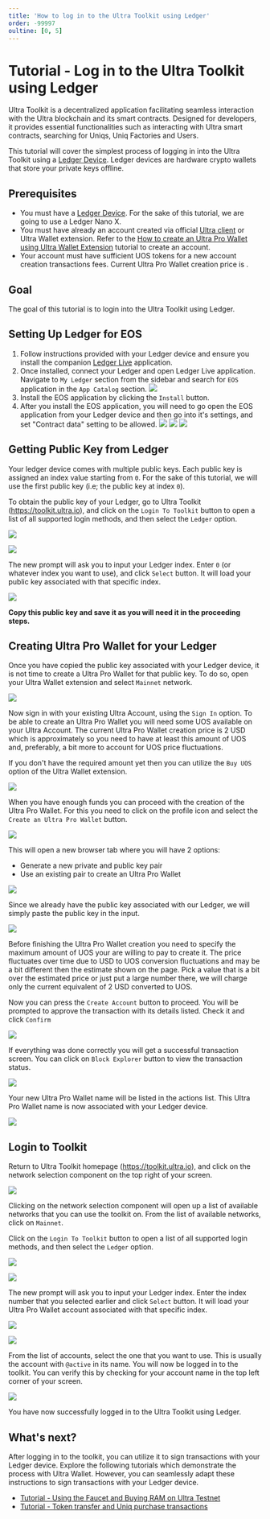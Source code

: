 ```yaml
---
title: 'How to log in to the Ultra Toolkit using Ledger'
order: -99997
oultine: [0, 5]
---
```


# Tutorial - Log in to the Ultra Toolkit using Ledger

Ultra Toolkit is a decentralized application facilitating seamless interaction with the Ultra blockchain and its smart contracts. Designed for developers, it provides essential functionalities such as interacting with Ultra smart contracts, searching for Uniqs, Uniq Factories and Users.

This tutorial will cover the simplest process of logging in into the Ultra Toolkit using a [Ledger Device](https://www.ledger.com).
Ledger devices are hardware crypto wallets that store your private keys offline.

## Prerequisites

-   You must have a [Ledger Device](https://www.ledger.com). For the sake of this tutorial, we are going to use a Ledger Nano X.
-   You must have already an account created via official [Ultra client](https://ultra.io/) or Ultra Wallet extension. Refer to the [How to create an Ultra Pro Wallet using Ultra Wallet Extension](../guides/how-to-create-ultra-pro-wallet.md) tutorial to create an account.
-   Your account must have sufficient UOS tokens for a new account creation transactions fees. Current Ultra Pro Wallet creation price is <OracleConversion :amount="2.0" scope="......2nf5.o4" :param="70000" />.

## Goal

The goal of this tutorial is to login into the Ultra Toolkit using Ledger.

## Setting Up Ledger for EOS

1. Follow instructions provided with your Ledger device and ensure you install the companion [Ledger Live](https://www.ledger.com/ledger-live) application.
2. Once installed, connect your Ledger and open Ledger Live application. Navigate to `My Ledger` section from the sidebar and search for `EOS` application in the `App Catalog` section.
   ![](./images/ledger-search-eos-app.png)
3. Install the EOS application by clicking the `Install` button.
4. After you install the EOS application, you will need to go open the EOS application from your Ledger device and then go into it's settings, and set "Contract data" setting to be allowed.
   ![](./images/ledger1.jpg)
   ![](./images/ledger2.jpg)
   ![](./images/ledger3.jpg)

## Getting Public Key from Ledger

Your ledger device comes with multiple public keys. Each public key is assigned an index value starting from `0`. For the sake of this tutorial, we will use the first public key (i.e; the public key at index `0`).

To obtain the public key of your Ledger, go to Ultra Toolkit (https://toolkit.ultra.io), and
click on the `Login To Toolkit` button to open a list of all supported login methods, and then select the `Ledger` option.

![](../fundamentals/images/toolkit-login-button.png)

![](./images/toolkit-login-options-ledger.png)

The new prompt will ask you to input your Ledger index. Enter `0` (or whatever index you want to use), and click `Select` button. It will load your public key associated with that specific index.

![](./images/toolkit-legder-login-show-pub-key.png)

**Copy this public key and save it as you will need it in the proceeding steps.**

## Creating Ultra Pro Wallet for your Ledger

Once you have copied the public key associated with your Ledger device, it is not time to create a Ultra Pro Wallet for that public key. To do so, open your Ultra Wallet extension and select `Mainnet` network.

![](../guides/images/UltraProWallet/wallet-mainnet-selection.png)

Now sign in with your existing Ultra Account, using the `Sign In` option. To be able to create an Ultra Pro Wallet you will need some UOS available on your Ultra Account. The current Ultra Pro Wallet creation price is 2 USD which is approximately <OracleConversion :amount="2.0" scope="......2nf5.o4" :param="70000" /> so you need to have at least this amount of UOS and, preferably, a bit more to account for UOS price fluctuations.

If you don't have the required amount yet then you can utilize the `Buy UOS` option of the Ultra Wallet extension.

![](../guides/images/UltraProWallet/wallet-buy-uos.png)

When you have enough funds you can proceed with the creation of the Ultra Pro Wallet. For this you need to click on the profile icon and select the `Create an Ultra Pro Wallet` button.

![](../guides/images/UltraProWallet/wallet-create-pro-wallet.png)

This will open a new browser tab where you will have 2 options:

-   Generate a new private and public key pair
-   Use an existing pair to create an Ultra Pro Wallet

![](../guides/images/UltraProWallet/wallet-generate-or-paste-public-key.png)

Since we already have the public key associated with our Ledger, we will simply paste the public key in the input.

![](./images/ultra-wallet-create-ultra-pro-wallet.png)

Before finishing the Ultra Pro Wallet creation you need to specify the maximum amount of UOS your are willing to pay to create it. The price fluctuates over time due to USD to UOS conversion fluctuations and may be a bit different then the estimate shown on the page. Pick a value that is a bit over the estimated price or just put a large number there, we will charge only the current equivalent of 2 USD converted to UOS.

Now you can press the `Create Account` button to proceed. You will be prompted to approve the transaction with its details listed. Check it and click `Confirm`

![](../guides/images/UltraProWallet/wallet-approve-transaction.png)

If everything was done correctly you will get a successful transaction screen. You can click on `Block Explorer` button to view the transaction status.

![](../guides/images/UltraProWallet/wallet-transaction-successful.png)

Your new Ultra Pro Wallet name will be listed in the actions list. This Ultra Pro Wallet name is now associated with your Ledger device.

![](../guides/images/UltraProWallet/wallet-check-block-explorer.png)

## Login to Toolkit

Return to Ultra Toolkit homepage (https://toolkit.ultra.io), and click on the network selection component on the top right of your screen.

![](../fundamentals/images/toolkit-network-selection.png)

Clicking on the network selection component will open up a list of available networks that you can use the toolkit on. From the list of available networks, click on `Mainnet`.

Click on the `Login To Toolkit` button to open a list of all supported login methods, and then select the `Ledger` option.

![](../fundamentals/images/toolkit-login-button.png)

![](./images/toolkit-login-options-ledger.png)

The new prompt will ask you to input your Ledger index. Enter the index number that you selected earlier and click `Select` button. It will load your Ultra Pro Wallet account associated with that specific index.

![](./images/toolkit-ledger-login-index.png)

![](./images/toolkit-ledger-account-selection.png)

From the list of accounts, select the one that you want to use. This is usually the account with `@active` in its name. You will now be logged in to the toolkit. You can verify this by checking for your account name in the top left corner of your screen.

![](./images/toolkit-login-account-name.png)

You have now successfully logged in to the Ultra Toolkit using Ledger.

## What's next?

After logging in to the toolkit, you can utilize it to sign transactions with your Ledger device. Explore the following tutorials which demonstrate the process with Ultra Wallet. However, you can seamlessly adapt these instructions to sign transactions with your Ledger device.

-   [Tutorial - Using the Faucet and Buying RAM on Ultra Testnet](../fundamentals/tutorial-obtain-token-and-purchase-ram.md)
-   [Tutorial - Token transfer and Uniq purchase transactions](../fundamentals/tutorial-token-transfer-and-nft-purchase.md)
